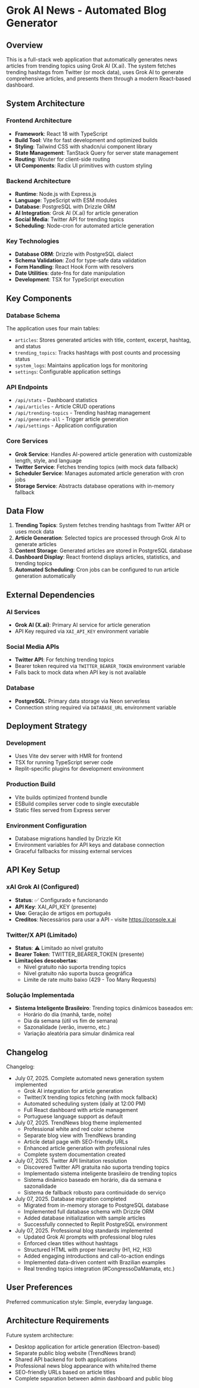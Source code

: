 # Grok AI News - Automated Blog Generator

## Overview

This is a full-stack web application that automatically generates news articles from trending topics using Grok AI (X.ai). The system fetches trending hashtags from Twitter (or mock data), uses Grok AI to generate comprehensive articles, and presents them through a modern React-based dashboard.

## System Architecture

### Frontend Architecture
- **Framework**: React 18 with TypeScript
- **Build Tool**: Vite for fast development and optimized builds
- **Styling**: Tailwind CSS with shadcn/ui component library
- **State Management**: TanStack Query for server state management
- **Routing**: Wouter for client-side routing
- **UI Components**: Radix UI primitives with custom styling

### Backend Architecture
- **Runtime**: Node.js with Express.js
- **Language**: TypeScript with ESM modules
- **Database**: PostgreSQL with Drizzle ORM
- **AI Integration**: Grok AI (X.ai) for article generation
- **Social Media**: Twitter API for trending topics
- **Scheduling**: Node-cron for automated article generation

### Key Technologies
- **Database ORM**: Drizzle with PostgreSQL dialect
- **Schema Validation**: Zod for type-safe data validation
- **Form Handling**: React Hook Form with resolvers
- **Date Utilities**: date-fns for date manipulation
- **Development**: TSX for TypeScript execution

## Key Components

### Database Schema
The application uses four main tables:
- `articles`: Stores generated articles with title, content, excerpt, hashtag, and status
- `trending_topics`: Tracks hashtags with post counts and processing status
- `system_logs`: Maintains application logs for monitoring
- `settings`: Configurable application settings

### API Endpoints
- `/api/stats` - Dashboard statistics
- `/api/articles` - Article CRUD operations
- `/api/trending-topics` - Trending hashtag management
- `/api/generate-all` - Trigger article generation
- `/api/settings` - Application configuration

### Core Services
- **Grok Service**: Handles AI-powered article generation with customizable length, style, and language
- **Twitter Service**: Fetches trending topics (with mock data fallback)
- **Scheduler Service**: Manages automated article generation with cron jobs
- **Storage Service**: Abstracts database operations with in-memory fallback

## Data Flow

1. **Trending Topics**: System fetches trending hashtags from Twitter API or uses mock data
2. **Article Generation**: Selected topics are processed through Grok AI to generate articles
3. **Content Storage**: Generated articles are stored in PostgreSQL database
4. **Dashboard Display**: React frontend displays articles, statistics, and trending topics
5. **Automated Scheduling**: Cron jobs can be configured to run article generation automatically

## External Dependencies

### AI Services
- **Grok AI (X.ai)**: Primary AI service for article generation
- API Key required via `XAI_API_KEY` environment variable

### Social Media APIs
- **Twitter API**: For fetching trending topics
- Bearer token required via `TWITTER_BEARER_TOKEN` environment variable
- Falls back to mock data when API key is not available

### Database
- **PostgreSQL**: Primary data storage via Neon serverless
- Connection string required via `DATABASE_URL` environment variable

## Deployment Strategy

### Development
- Uses Vite dev server with HMR for frontend
- TSX for running TypeScript server code
- Replit-specific plugins for development environment

### Production Build
- Vite builds optimized frontend bundle
- ESBuild compiles server code to single executable
- Static files served from Express server

### Environment Configuration
- Database migrations handled by Drizzle Kit
- Environment variables for API keys and database connection
- Graceful fallbacks for missing external services

## API Key Setup

### xAI Grok AI (Configured)
- **Status**: ✅ Configurado e funcionando
- **API Key**: XAI_API_KEY (presente)
- **Uso**: Geração de artigos em português
- **Creditos**: Necessários para usar a API - visite https://console.x.ai

### Twitter/X API (Limitado)
- **Status**: ⚠️ Limitado ao nível gratuito
- **Bearer Token**: TWITTER_BEARER_TOKEN (presente)
- **Limitações descobertas**:
  - Nível gratuito não suporta trending topics
  - Nível gratuito não suporta busca geográfica
  - Limite de rate muito baixo (429 - Too Many Requests)

### Solução Implementada
- **Sistema Inteligente Brasileiro**: Trending topics dinâmicos baseados em:
  - Horário do dia (manhã, tarde, noite)
  - Dia da semana (útil vs fim de semana)
  - Sazonalidade (verão, inverno, etc.)
  - Variação aleatória para simular dinâmica real

## Changelog

Changelog:
- July 07, 2025. Complete automated news generation system implemented
  - Grok AI integration for article generation
  - Twitter/X trending topics fetching (with mock fallback)
  - Automated scheduling system (daily at 12:00 PM)
  - Full React dashboard with article management
  - Portuguese language support as default
- July 07, 2025. TrendNews blog theme implemented
  - Professional white and red color scheme
  - Separate blog view with TrendNews branding
  - Article detail page with SEO-friendly URLs
  - Enhanced article generation with professional rules
  - Complete system documentation created
- July 07, 2025. Twitter API limitation resolution
  - Discovered Twitter API gratuita não suporta trending topics
  - Implementado sistema inteligente brasileiro de trending topics
  - Sistema dinâmico baseado em horário, dia da semana e sazonalidade
  - Sistema de fallback robusto para continuidade do serviço
- July 07, 2025. Database migration completed
  - Migrated from in-memory storage to PostgreSQL database
  - Implemented full database schema with Drizzle ORM
  - Added database initialization with sample articles
  - Successfully connected to Replit PostgreSQL environment
- July 07, 2025. Professional blog standards implemented
  - Updated Grok AI prompts with professional blog rules
  - Enforced clean titles without hashtags
  - Structured HTML with proper hierarchy (H1, H2, H3)
  - Added engaging introductions and call-to-action endings
  - Implemented data-driven content with Brazilian examples
  - Real trending topics integration (#CongressoDaMamata, etc.)

## User Preferences

Preferred communication style: Simple, everyday language.

## Architecture Requirements

Future system architecture:
- Desktop application for article generation (Electron-based)
- Separate public blog website (TrendNews brand)
- Shared API backend for both applications
- Professional news blog appearance with white/red theme
- SEO-friendly URLs based on article titles
- Complete separation between admin dashboard and public blog